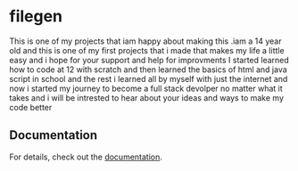 # filegen
 This is one of my projects that iam happy about making this .iam a 14 year old and this is one of my first projects that i made that makes my life a little easy and i hope for your  support and help for improvments I started learned how to code at 12 with scratch and then learned the basics of html and java script in school and the rest i learned all by myself with just the internet and now i started my journey to become a full stack devolper no matter what it takes and i will be intrested to hear about your ideas and ways to make my code better 
## Documentation
For  details, check out the [documentation](doc.md).
